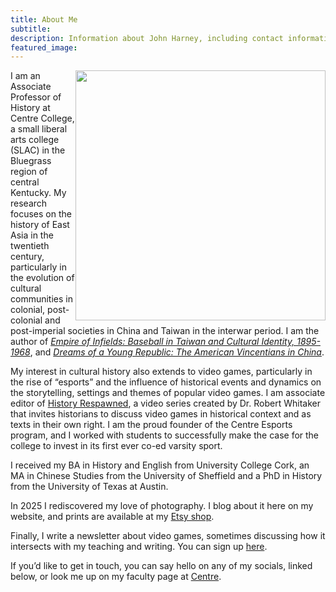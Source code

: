 ```yaml
---
title: About Me
subtitle: 
description: Information about John Harney, including contact information.
featured_image:
---
```

<img style="float: right;" width="400;" src="/images/site_img/1.jpg">

I am an Associate Professor of History at Centre College,  a small liberal arts college (SLAC) in the Bluegrass region of central  Kentucky. My research focuses on the history of East Asia in the  twentieth century, particularly in the evolution of cultural communities  in colonial, post-colonial and post-imperial societies in China and  Taiwan in the interwar period. I am the author of [*Empire of Infields: Baseball in Taiwan and Cultural Identity, 1895-1968*](https://www.nebraskapress.unl.edu/nebraska/9780803286825/empire-of-infields/),  and [*Dreams of a Young Republic: The American Vincentians in China*](https://www.nebraskapress.unl.edu/nebraska/9781496237743/dreams-of-a-young-republic/).

My interest in cultural history also extends to video games, particularly in the rise of “esports” and the influence of historical events and dynamics on the storytelling, settings and themes of popular video games. I am associate editor of [History Respawned](https://www.historyrespawned.com/), a video series created by Dr. Robert Whitaker that invites historians  to discuss video games in historical context and as texts in their own  right. I am the proud founder of the Centre Esports program, and I worked with students to successfully make the case for the college to invest in its first ever co-ed varsity sport.

I received my BA in History and English from University College Cork, an MA in Chinese Studies from the University of Sheffield and a PhD in History from the University of Texas at Austin.

In 2025 I rediscovered my love of photography. I blog about it here on my website, and prints are available at my [Etsy shop](HarneyPhotography.etsy.com).

Finally, I write a newsletter about video games, sometimes discussing how it intersects with my teaching and writing. You can sign up [here](https://www.etsy.com/shop/HarneyPhotography?ref=dashboard-header).

If you’d like to get in touch, you can say hello on any of my socials, linked below, or look me up on my faculty page at [Centre](https://www.centre.edu/about/faculty-staff/john-harney).